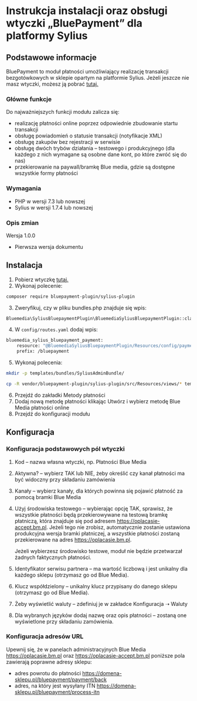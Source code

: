 # Instrukcja instalacji oraz obsługi wtyczki „BluePayment” dla platformy Sylius

## Podstawowe informacje
BluePayment to moduł płatności umożliwiający realizację transakcji bezgotówkowych w sklepie opartym na platformie Sylius. Jeżeli jeszcze nie masz wtyczki, możesz ją pobrać [tutaj.](https://github.com/bluepayment-plugin/sylius-plugin/archive/refs/heads/master.zip)

### Główne funkcje
Do najważniejszych funkcji modułu zalicza się:
- realizację płatności online poprzez odpowiednie zbudowanie startu transakcji
- obsługę powiadomień o statusie transakcji (notyfikacje XML)
- obsługę zakupów bez rejestracji w serwisie
- obsługę dwóch trybów działania – testowego i produkcyjnego (dla każdego z nich wymagane są osobne dane kont, po które zwróć się do nas)
- przekierowanie na paywall/bramkę Blue media, gdzie są dostępne wszystkie formy płatności 

### Wymagania
- PHP w wersji 7.3 lub nowszej
- Sylius w wersji 1.7.4 lub nowszej

### Opis zmian

Wersja 1.0.0
- Pierwsza wersja dokumentu


## Instalacja
1. Pobierz wtyczkę [tutaj.](https://github.com/bluepayment-plugin/sylius-plugin/archive/refs/heads/master.zip)
2. Wykonaj polecenie:
``` bash
composer require bluepayment-plugin/sylius-plugin
```
3. Zweryfikuj, czy w pliku bundles.php znajduje się wpis:
``` bash
Bluemedia\SyliusBluepaymentPlugin\BluemediaSyliusBluepaymentPlugin::class => ['all' => true],
```
4. W `config/routes.yaml` dodaj wpis:
``` bash
bluemedia_sylius_bluepayment_payment:
    resource: "@BluemediaSyliusBluepaymentPlugin/Resources/config/payment_routing.yml"
    prefix: /bluepayment
```
5. Wykonaj polecenia:
``` bash
mkdir -p templates/bundles/SyliusAdminBundle/

cp -R vendor/bluepayment-plugin/sylius-plugin/src/Resources/views/* templates/bundles/
```
6. Przejdź do zakładki Metody płatności
7. Dodaj nową metodę płatności klikając Utwórz i wybierz metodę Blue Media płatności online
8. Przejdź do konfiguracji modułu

## Konfiguracja
### Konfiguracja podstawowych pól wtyczki

1. Kod – nazwa własna wtyczki, np. Płatności Blue Media
2. Aktywna? – wybierz TAK lub NIE, żeby określić czy kanał płatności ma być widoczny przy składaniu zamówienia
3. Kanały – wybierz kanały, dla których powinna się pojawić płatność za pomocą bramki Blue Media
4. Użyj środowiska testowego – wybierając opcję TAK, sprawisz, że wszystkie płatności będą przekierowywane na testową bramkę płatniczą, która znajduje się pod adresem https://oplacasie-accept.bm.pl. Jeżeli tego nie zrobisz, automatycznie zostanie ustawiona produkcyjna wersja bramki płatniczej, a wszystkie płatności zostaną przekierowane na adres https://oplacasie.bm.pl.

    Jeżeli wybierzesz środowisko testowe, moduł nie będzie przetwarzał żadnych faktycznych płatności.

5. Identyfikator serwisu partnera – ma wartość liczbową i jest unikalny dla każdego sklepu (otrzymasz go od Blue Media).
6. Klucz współdzielony – unikalny klucz przypisany do danego sklepu (otrzymasz go od Blue Media).
7. Żeby wyświetlić waluty – zdefiniuj je w zakładce Konfiguracja ➝ Waluty 
8. Dla wybranych języków dodaj nazwę oraz opis płatności – zostaną one wyświetlone przy składaniu zamówienia.

### Konfiguracja adresów URL

Upewnij się, że w panelach administracyjnych Blue Media https://oplacasie.bm.pl oraz https://oplacasie-accept.bm.pl poniższe pola zawierają poprawne adresy sklepu:

-	adres powrotu do płatności
	https://domena-sklepu.pl/bluepayment/payment/back
-	adres, na który jest wysyłany ITN
	https://domena-sklepu.pl/bluepayment/process-itn 

